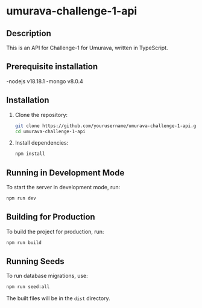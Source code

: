 # umurava-challenge-1-api
## Description

This is an API for Challenge-1 for Umurava, written in TypeScript.

## Prerequisite installation 
 
 -nodejs v18.18.1
 -mongo v8.0.4

## Installation

1. Clone the repository:
    ```bash
    git clone https://github.com/yourusername/umurava-challenge-1-api.git
    cd umurava-challenge-1-api
    ```

2. Install dependencies:
    ```bash
    npm install
    ```

## Running in Development Mode

To start the server in development mode, run:
```bash
npm run dev
```

## Building for Production

To build the project for production, run:
```bash
npm run build
```

## Running Seeds

To run database migrations, use:
```bash
npm run seed:all
```

The built files will be in the `dist` directory.
